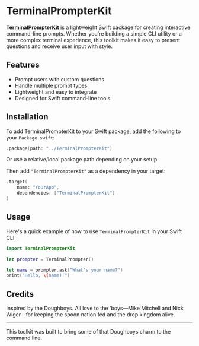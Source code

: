 # TerminalPrompterKit

**TerminalPrompterKit** is a lightweight Swift package for creating interactive command-line prompts. Whether you're building a simple CLI utility or a more complex terminal experience, this toolkit makes it easy to present questions and receive user input with style.

## Features

- Prompt users with custom questions
- Handle multiple prompt types
- Lightweight and easy to integrate
- Designed for Swift command-line tools

## Installation

To add TerminalPrompterKit to your Swift package, add the following to your `Package.swift`:

```swift
.package(path: "../TerminalPrompterKit")
```

Or use a relative/local package path depending on your setup.

Then add `"TerminalPrompterKit"` as a dependency in your target:

```swift
.target(
    name: "YourApp",
    dependencies: ["TerminalPrompterKit"]
)
```

## Usage

Here's a quick example of how to use `TerminalPrompterKit` in your Swift CLI:

```swift
import TerminalPrompterKit

let prompter = TerminalPrompter()

let name = prompter.ask("What's your name?")
print("Hello, \(name)!")
```

## Credits

Inspired by the Doughboys. All love to the 'boys—Mike Mitchell and Nick Wiger—for keeping the spoon nation fed and the drop kingdom alive.

---

This toolkit was built to bring some of that Doughboys charm to the command line.
